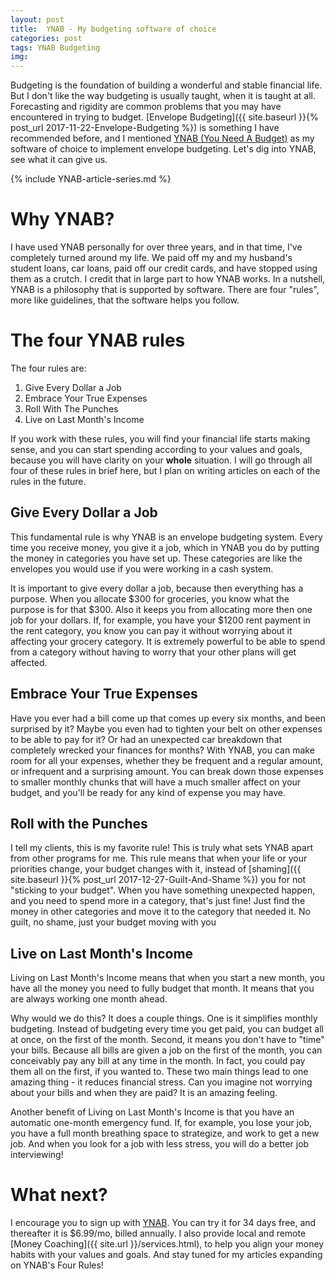 ```yaml
---
layout: post
title:  YNAB - My budgeting software of choice
categories: post
tags: YNAB Budgeting
img: 
---
```


Budgeting is the foundation of building a wonderful and stable financial life. But I don't like the way budgeting is usually taught, when it is taught at all. Forecasting and rigidity are common problems that you may have encountered in trying to budget. [Envelope Budgeting]({{ site.baseurl }}{% post_url 2017-11-22-Envelope-Budgeting %}) is something I have recommended before, and I mentioned [YNAB (You Need A Budget)](http://www.ynab.com) as my software of choice to implement envelope budgeting. Let's dig into YNAB, see what it can give us. 

<!--more-->

{% include YNAB-article-series.md %}

# Why YNAB?
I have used YNAB personally for over three years, and in that time, I've completely turned around my life. We paid off my and my husband's student loans, car loans, paid off our credit cards, and have stopped using them as a crutch. I credit that in large part to how YNAB works. In a nutshell, YNAB is a philosophy that is supported by software. There are four "rules", more like guidelines, that the software helps you follow. 

# The four YNAB rules
The four rules are:

1. Give Every Dollar a Job
2. Embrace Your True Expenses
3. Roll With The Punches
4. Live on Last Month's Income

If you work with these rules, you will find your financial life starts making sense, and you can start spending according to your values and goals, because you will have clarity on your **whole** situation. I will go through all four of these rules in brief here, but I plan on writing articles on each of the rules in the future.

## Give Every Dollar a Job
This fundamental rule is why YNAB is an envelope budgeting system. Every time you receive money, you give it a job, which in YNAB you do by putting the money in categories you have set up. These categories are like the envelopes you would use if you were working in a cash system.

It is important to give every dollar a job, because then everything has a purpose. When you allocate $300 for groceries, you know what the purpose is for that $300. Also it keeps you from allocating more then one job for your dollars. If, for example, you have your $1200 rent payment in the rent category, you know you can pay it without worrying about it affecting your grocery category. It is extremely powerful to be able to spend from a category without having to worry that your other plans will get affected.

## Embrace Your True Expenses
Have you ever had a bill come up that comes up every six months, and been surprised by it? Maybe you even had to tighten your belt on other expenses to be able to pay for it? Or had an unexpected car breakdown that completely wrecked your finances for months? With YNAB, you can make room for all your expenses, whether they be frequent and a regular amount, or infrequent and a surprising amount. You can break down those expenses to smaller monthly chunks that will have a much smaller affect on your budget, and you'll be ready for any kind of expense you may have. 

## Roll with the Punches
I tell my clients, this is my favorite rule! This is truly what sets YNAB apart from other programs for me. This rule means that when your life or your priorities change, your budget changes with it, instead of [shaming]({{ site.baseurl }}{% post_url 2017-12-27-Guilt-And-Shame %}) you for not "sticking to your budget". When you have something unexpected happen, and you need to spend more in a category, that's just fine! Just find the money in other categories and move it to the category that needed it. No guilt, no shame, just your budget moving with you

## Live on Last Month's Income
Living on Last Month's Income means that when you start a new month, you have all the money you need to fully budget that month. It means that you are always working one month ahead. 

Why would we do this? It does a couple things. One is it simplifies monthly budgeting. Instead of budgeting every time you get paid, you can budget all at once, on the first of the month. Second, it means you don't have to "time" your bills. Because all bills are given a job on the first of the month, you can conceivably pay any bill at any time in the month. In fact, you could pay them all on the first, if you wanted to. These two main things lead to one amazing thing - it reduces financial stress. Can you imagine not worrying about your bills and when they are paid? It is an amazing feeling.

Another benefit of Living on Last Month's Income is that you have an automatic one-month emergency fund. If, for example, you lose your job, you have a full month breathing space to strategize, and work to get a new job. And when you look for a job with less stress, you will do a better job interviewing!

# What next?
I encourage you to sign up with [YNAB](http://www.ynab.com). You can try it for 34 days free, and thereafter it is $6.99/mo, billed annually. I also provide local and remote [Money Coaching]({{ site.url }}/services.html), to help you align your money habits with your values and goals. And stay tuned for my articles expanding on YNAB's Four Rules!